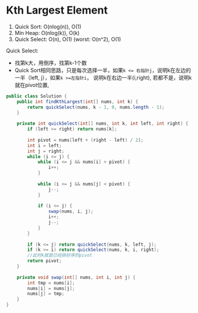 # Kth Largest Element

1. Quick Sort: O(nlog(n)), O(1)
2. Min Heap: O(nlog(k)), O(k)
3. Quick Select: O(n), O(1)    (worst: O(n^2), O(1)


Quick Select:
* 找第k大，用倒序，找第k-1个数
* Quick Sort相同思路，只是每次选择一半，如果```k <= 右指针j```，说明k在左边的一半（left, j），如果```k >=左指针i```， 说明k在右边一半(i,right), 若都不是，说明k就在pivot位置,

```java
public class Solution {
    public int findKthLargest(int[] nums, int k) {
        return quickSelect(nums, k - 1, 0, nums.length - 1);
    }
    
    private int quickSelect(int[] nums, int k, int left, int right) {
        if (left >= right) return nums[k];
        
        int pivot = nums[left + (right - left) / 2];
        int i = left;
        int j = right;
        while (i <= j) {
            while (i <= j && nums[i] > pivot) {
                i++;
            }
            
            while (i <= j && nums[j] < pivot) {
                j--;
            }
            
            if (i <= j) {
                swap(nums, i, j);
                i++;
                j--;
            }
        }
        
        if (k <= j) return quickSelect(nums, k, left, j);
        if (k >= i) return quickSelect(nums, k, i, right);
        //此时k就是已经排好序的pivot
        return pivot;
    }
    
    private void swap(int[] nums, int i, int j) {
        int tmp = nums[i];
        nums[i] = nums[j];
        nums[j] = tmp;
    }
}
```